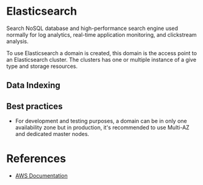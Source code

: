 # Elasticsearch

Search NoSQL database and high-performance search engine used normally for log analytics, real-time application monitoring, and clickstream analysis.

To use Elasticsearch a domain is created, this domain is the access point to an Elasticsearch cluster. The clusters has one or multiple instance of a give type and storage resources.

## Data Indexing


## Best practices

- For development and testing purposes, a domain can be in only one availability zone but in production, it's recommended to use Multi-AZ and dedicated master nodes.



# References

- [AWS Documentation](https://docs.aws.amazon.com/index.html)
